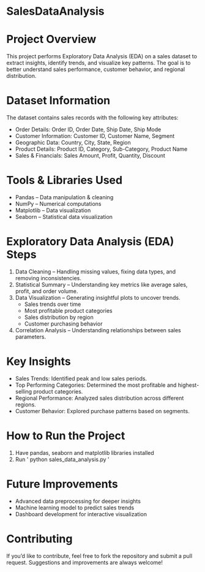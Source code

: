 # SalesDataAnalysis

# Project Overview
This project performs Exploratory Data Analysis (EDA) on a sales dataset to extract insights, identify trends, and visualize key patterns. The goal is to better understand sales performance, customer behavior, and regional distribution.

# Dataset Information
The dataset contains sales records with the following key attributes:
- Order Details: Order ID, Order Date, Ship Date, Ship Mode
- Customer Information: Customer ID, Customer Name, Segment
- Geographic Data: Country, City, State, Region
- Product Details: Product ID, Category, Sub-Category, Product Name
- Sales & Financials: Sales Amount, Profit, Quantity, Discount

# Tools & Libraries Used
- Pandas – Data manipulation & cleaning
- NumPy – Numerical computations
- Matplotlib – Data visualization
- Seaborn – Statistical data visualization

# Exploratory Data Analysis (EDA) Steps
1. Data Cleaning – Handling missing values, fixing data types, and removing inconsistencies.
2. Statistical Summary – Understanding key metrics like average sales, profit, and order volume.
3. Data Visualization – Generating insightful plots to uncover trends.
   - Sales trends over time
   - Most profitable product categories
   - Sales distribution by region
   - Customer purchasing behavior
4. Correlation Analysis – Understanding relationships between sales parameters.

# Key Insights
- Sales Trends: Identified peak and low sales periods.
- Top Performing Categories: Determined the most profitable and highest-selling product categories.
- Regional Performance: Analyzed sales distribution across different regions.
- Customer Behavior: Explored purchase patterns based on segments.

# How to Run the Project
1. Have pandas, seaborn and matplotlib libraries installed
2. Run ' python sales_data_analysis.py '

# Future Improvements
- Advanced data preprocessing for deeper insights
- Machine learning model to predict sales trends
- Dashboard development for interactive visualization

# Contributing
If you’d like to contribute, feel free to fork the repository and submit a pull request. Suggestions and improvements are always welcome!


